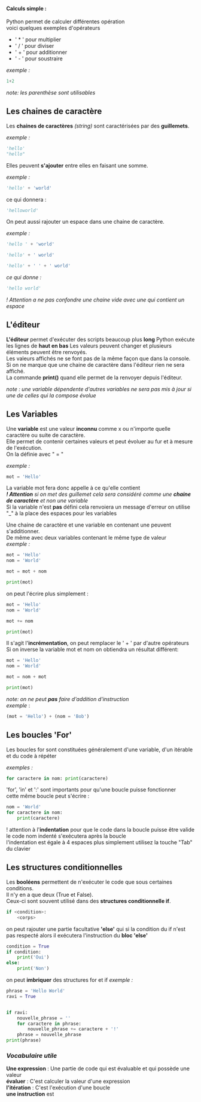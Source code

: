 #### Calculs simple :  

Python permet de calculer différentes opération  
voici quelques exemples d'opérateurs   
- ' * ' pour multiplier   
- ' / ' pour diviser   
- ' + ' pour additionner   
- ' - ' pour soustraire  
 
_exemple :_

```python
1+2
```

_note: les parenthèse sont utilisables_  


## Les chaines de caractère  
  
Les **chaines de caractères** _(string)_ sont caractérisées par des **guillemets**.  
  
_exemple :_  

```python
'hello'
"hello"
```  
Elles peuvent **s'ajouter** entre elles en faisant une somme.  
  
_exemple :_  
```python
'hello' + 'world'
 ``` 
ce qui donnera :

```python
'helloworld'
 ``` 

On peut aussi rajouter un espace dans une chaine de caractère.  
  
_exemple :_
```python
'hello ' + 'world'

'hello' + ' world'

'hello' + ' ' + ' world'

```
_ce qui donne :_

```python
'hello world'
```
_! Attention a ne pas confondre une chaine vide avec une qui contient un espace_  

## L'éditeur  
**L'éditeur** permet d'exécuter des scripts beaucoup plus **long**
Python exécute les lignes de **haut en bas**
Les valeurs peuvent changer et plusieurs éléments peuvent être renvoyés.  
Les valeurs affichés ne se font pas de la même façon que dans la console.  
Si on ne marque que une chaine de caractère dans l'éditeur rien ne sera affiché.  
La commande **print()** quand elle permet de la renvoyer depuis l'éditeur.  

_note : une variable dépendente d'autres variables ne sera pas mis à jour si une de celles qui la compose évolue_   

## Les Variables 

Une **variable** est une valeur **inconnu** comme x ou n'importe quelle caractère ou suite de caractère.  
Elle permet de contenir certaines valeurs et peut évoluer au fur et à mesure de l'exécution.  
On la définie avec " = "

_exemple :_

```python
mot = 'Hello'
```

La variable mot fera donc appelle à ce qu'elle contient  
_**! Attention** si on met des guillemet cela sera considéré comme une **chaine de caractère** et non une variable_  
Si la variable n'est **pas** défini cela renvoiera un message d'erreur
on utilise "_" à la place des espaces pour les variables  


Une chaine de caractère et une variable en contenant une peuvent s'additionner.  
De même avec deux variables contenant le même type de valeur  
_exemple :_

```python
mot = 'Hello'
nom = 'World'

mot = mot + nom

print(mot)
```

on peut l'écrire plus simplement :  

```python
mot = 'Hello'
nom = 'World'

mot += nom

print(mot)
```
Il s'agit l'**incrémentation**, on peut remplacer le ' + ' par d'autre opérateurs  
Si on inverse la variable mot et nom on obtiendra un résultat différent:  

```python
mot = 'Hello'
nom = 'World'

mot = nom + mot

print(mot)
```
_note: on ne peut **pas** faire d'addition d'instruction_  
_exemple_ :

```python
(mot = 'Hello') + (nom = 'Bob')
```

## Les boucles 'For'  
  
Les boucles for sont constituées généralement d'une variable, d'un itérable et du code à répéter  

_exemples :_

```python
for caractere in nom: print(caractere)
```

'for', 'in' et ':' sont importants pour qu'une boucle puisse fonctionner  
cette même boucle peut s'écrire :
```python
nom = 'World'
for caractere in nom:
    print(caractere)
```
! attention à l'**indentation** pour que le code dans la boucle puisse être valide  
le code nom indenté s'exécutera après la boucle  
l'indentation est égale à 4 espaces plus simplement utilisez la touche "Tab" du clavier  

## Les structures conditionnelles  

Les **booléens** permettent de n'exécuter le code que sous certaines conditions.  
Il n'y en a que deux (True et False).  
Ceux-ci sont souvent utilisé dans des **structures conditionnelle if**.

```python
if <condition>:
    <corps>
``` 
on peut rajouter une partie facultative **'else'** qui si la condition du if n'est pas respecté alors il exécutera l'instruction du **bloc 'else'**

```python
condition = True
if condition:
    print('Oui')
else:
    print('Non')
``` 
on peut **imbriquer** des structures for et if
_exemple :_
```python
phrase = 'Hello World'
ravi = True


if ravi:
    nouvelle_phrase = ''
    for caractere in phrase:
        nouvelle_phrase += caractere + '!'
    phrase = nouvelle_phrase
print(phrase)
```


### _Vocabulaire utile_  


**Une expression** : Une partie de code qui est évaluable et qui possède une valeur  
**évaluer** : C'est calculer la valeur d'une expression  
**l'itération** : C'est l'exécution d'une boucle   
**une instruction** est 
